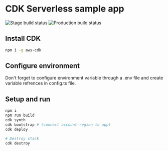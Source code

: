 # CDK Serverless sample app

![Stage build status](https://github.com/harshit9715/cdk-serverless-apig-lambda/actions/workflows/CICD.yml/badge.svg "GitHub Actions Build Status")
![Production build status](https://github.com/harshit9715/cdk-serverless-apig-lambda/actions/workflows/main.yml/badge.svg "GitHub Actions Build Status")

## Install CDK

```bash
npm i -g aws-cdk
```

## Configure environment

Don't forget to configure environment variable through a .env file and create variable refrences in config.ts file.

## Setup and run

```bash
npm i
npm run build
cdk synth
cdk bootstrap # (connect account-region to app)
cdk deploy

# Destroy stack
cdk destroy
```
